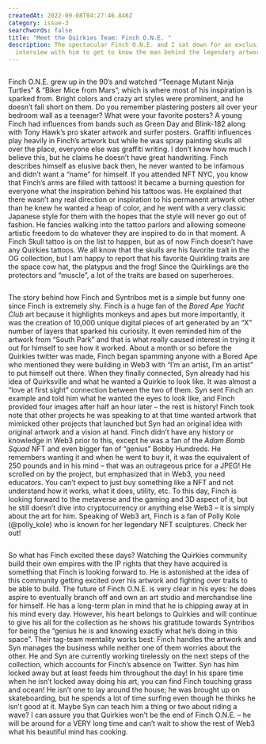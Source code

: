 ```yaml
---
createdAt: 2022-09-08T04:27:46.846Z
category: issue-3
searchwords: false
title: "Meet the Quirkies Team: Finch O.N.E. "
description: The spectacular Finch O.N.E. and I sat down for an exclusive 1-on-1
  interview with him to get to know the man behind the legendary artwork!
---
```

<img src="/img/finch.jpg" alt="" title="" class="wrap left vertical"/>

Finch O.N.E. grew up in the 90’s and watched “Teenage Mutant Ninja Turtles” & “Biker Mice from Mars”, which is where most of his inspiration is sparked from. Bright colors and crazy art styles were prominent, and he doesn’t fall short on them. Do you remember plastering posters all over your bedroom wall as a teenager? What were your favorite posters? A young Finch had influences from bands such as Green Day and Blink-182 along with Tony Hawk’s pro skater artwork and surfer posters. Graffiti influences play heavily in Finch’s artwork but while he was spray painting skulls all over the place, everyone else was graffiti writing. I don’t know how much I believe this, but he claims he doesn’t have great handwriting. Finch describes himself as elusive back then, he never wanted to be infamous and didn’t want a “name” for himself. If you attended NFT NYC, you know that Finch’s arms are filled with tattoos! It became a burning question for everyone what the inspiration behind his tattoos was. He explained that there wasn’t any real direction or inspiration to his permanent artwork other than he knew he wanted a heap of color, and he went with a very classic Japanese style for them with the hopes that the style will never go out of fashion. He fancies walking into the tattoo parlors and allowing someone artistic freedom to do whatever they are inspired to do in that moment. A Finch Skull tattoo is on the list to happen, but as of now Finch doesn’t have any Quirkies tattoos. We all know that the skulls are his favorite trait in the OG collection, but I am happy to report that his favorite Quirkling traits are the space cow hat, the platypus and the frog! Since the Quirklings are the protectors and “muscle”, a lot of the traits are based on superheroes.

<img src="/img/finch-fav-1.jpg" alt="" title="" class="size_md vertical"/>

The story behind how Finch and Syntribos met is a simple but funny one since Finch is extremely shy. Finch is a huge fan of the *Bored Ape Yacht Club* art because it highlights monkeys and apes but more importantly, it was the creation of 10,000 unique digital pieces of art generated by an “X” number of layers that sparked his curiosity. It even reminded him of the artwork from “South Park” and that is what really caused interest in trying it out for himself to see how it worked. About a month or so before the Quirkies twitter was made, Finch began spamming anyone with a Bored Ape who mentioned they were building in Web3 with “I’m an artist, I’m an artist” to put himself out there. When they finally connected, Syn already had his idea of Quirksville and what he wanted a Quirkie to look like. It was almost a “love at first sight” connection between the two of them. Syn sent Finch an example and told him what he wanted the eyes to look like, and Finch provided four images after half an hour later – the rest is history! Finch took note that other projects he was speaking to at that time wanted artwork that mimicked other projects that launched but Syn had an original idea with original artwork and a vision at hand. Finch didn’t have any history or knowledge in Web3 prior to this, except he was a fan of the *Adam Bomb Squad* NFT and even bigger fan of “genius” Bobby Hundreds. He remembers wanting it and when he went to buy it, it was the equivalent of 250 pounds and in his mind – that was an outrageous price for a JPEG! He scrolled on by the project, but emphasized that in Web3, you need educators. You can’t expect to just buy something like a NFT and not understand how it works, what it does, utility, etc. To this day, Finch is looking forward to the metaverse and the gaming and 3D aspect of it, but he still doesn’t dive into cryptocurrency or anything else Web3 – it is simply about the art for him. Speaking of Web3 art, Finch is a fan of Polly Kole (@polly_kole) who is known for her legendary NFT sculptures. Check her out!

<img src="/img/finch-fav-2.jpg" alt="" title="" class="size_md vertical"/>

So what has Finch excited these days? Watching the Quirkies community build their own empires with the IP rights that they have acquired is something that Finch is looking forward to. He is astonished at the idea of this community getting excited over his artwork and fighting over traits to be able to build. The future of Finch O.N.E. is very clear in his eyes: he does aspire to eventually branch off and own an art studio and merchandise line for himself. He has a long-term plan in mind that he is chipping away at in his mind every day. However, his heart belongs to Quirkies and will continue to give his all for the collection as he shows his gratitude towards Syntribos for being the “genius he is and knowing exactly what he’s doing in this space”. Their tag-team mentality works best: Finch handles the artwork and Syn manages the business while neither one of them worries about the other. He and Syn are currently working tirelessly on the next steps of the collection, which accounts for Finch’s absence on Twitter. Syn has him locked away but at least feeds him throughout the day! In his spare time when he isn’t locked away doing his art, you can find Finch touching grass and ocean! He isn’t one to lay around the house; he was brought up on skateboarding, but he spends a lot of time surfing even though he thinks he isn’t good at it. Maybe Syn can teach him a thing or two about riding a wave? I can assure you that Quirkies won’t be the end of Finch O.N.E. – he will be around for a VERY long time and can’t wait to show the rest of Web3 what his beautiful mind has cooking.